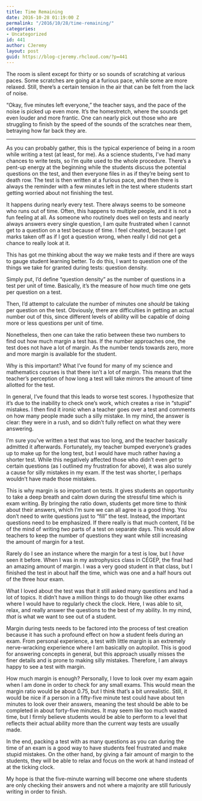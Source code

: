```yaml
---
title: Time Remaining
date: 2016-10-28 01:19:00 Z
permalink: "/2016/10/28/time-remaining/"
categories:
- Uncategorized
id: 441
author: CJeremy
layout: post
guid: https://blog-cjeremy.rhcloud.com/?p=441
---
```


The room is silent except for thirty or so sounds of scratching at various paces. Some scratches are going at a furious pace, while some are more relaxed. Still, there&#8217;s a certain tension in the air that can be felt from the lack of noise.

&#8220;Okay, five minutes left everyone,&#8221; the teacher says, and the pace of the noise is picked up even more. It&#8217;s the homestretch, where the sounds get even louder and more frantic. One can nearly pick out those who are struggling to finish by the speed of the sounds of the scratches near them, betraying how far back they are.

* * *

As you can probably gather, this is the typical experience of being in a room while writing a test (at least, for me). As a science students, I&#8217;ve had many chances to write tests, so I&#8217;m quite used to the whole procedure. There&#8217;s a pent-up energy at the beginning while the students discuss the potential questions on the test, and then everyone files in as if they&#8217;re being sent to death row. The test is then written at a furious pace, and then there is always the reminder with a few minutes left in the test where students start getting worried about not finishing the test.

It happens during nearly every test. There always seems to be someone who runs out of time. Often, this happens to multiple people, and it is not a fun feeling at all. As someone who routinely does well on tests and nearly always answers every single question, I am quite frustrated when I cannot get to a question on a test because of time. I feel cheated, because I get marks taken off as if I got a question wrong, when really I did not get a chance to really look at it.

This has got me thinking about the way we make tests and if there are ways to gauge student learning better. To do this, I want to question one of the things we take for granted during tests: question density.

Simply put, I&#8217;d define &#8220;question density&#8221; as the number of questions in a test per unit of time. Basically, it&#8217;s the measure of how much time one gets per question on a test.

Then, I&#8217;d attempt to calculate the number of minutes one _should_ be taking per question on the test. Obviously, there are difficulties in getting an actual number out of this, since different levels of ability will be capable of doing more or less questions per unit of time.

Nonetheless, then one can take the ratio between these two numbers to find out how much margin a test has. If the number approaches one, the test does not have a lot of margin. As the number tends towards zero, more and more margin is available for the student.

Why is this important? What I&#8217;ve found for many of my science and mathematics courses is that there isn&#8217;t a lot of margin. This means that the teacher&#8217;s perception of how long a test will take mirrors the amount of time allotted for the test.

In general, I&#8217;ve found that this leads to worse test scores. I hypothesize that it&#8217;s due to the inability to check one&#8217;s work, which creates a rise in &#8220;stupid&#8221; mistakes. I then find it ironic when a teacher goes over a test and comments on how many people made such a silly mistake. In my mind, the answer is clear: they were in a rush, and so didn&#8217;t fully reflect on what they were answering.

I&#8217;m sure you&#8217;ve written a test that was too long, and the teacher basically admitted it afterwards. Fortunately, my teacher bumped everyone&#8217;s grades up to make up for the long test, but I would have much rather having a shorter test. While this negatively affected those who didn&#8217;t even _get_ to certain questions (as I outlined my frustration for above), it was also surely a cause for silly mistakes in my exam. If the test was shorter, I perhaps wouldn&#8217;t have made those mistakes.

This is why margin is so important on tests. It gives students an opportunity to take a deep breath and calm down during the stressful time which is exam writing. By bringing the ratio down, students get more time to _think_ about their answers, which I&#8217;m sure we can all agree is a good thing. You don&#8217;t need to write questions just to &#8220;fill&#8221; the test. Instead, the important questions need to be emphasized. If there really is that much content, I&#8217;d be of the mind of writing _two_ parts of a test on separate days. This would allow teachers to keep the number of questions they want while still increasing the amount of margin for a test.

Rarely do I see an instance where the margin for a test is low, but I _have_ seen it before. When I was in my astrophysics class in CÉGEP, the final had an amazing amount of margin. I was a very good student in that class, but I finished the test in about half the time, which was one and a half hours out of the three hour exam.

What I loved about the test was that it still asked many questions and had a lot of topics. It didn&#8217;t have a million things to do though like other exams where I would have to regularly check the clock. Here, I was able to sit, relax, and really answer the questions to the best of my ability. In my mind, _that_ is what we want to see out of a student.

Margin during tests needs to be factored into the process of test creation because it has such a profound effect on how a student feels during an exam. From personal experience, a test with little margin is an extremely nerve-wracking experience where I am basically on autopilot. This is good for answering concepts in general, but this approach usually misses the finer details and is prone to making silly mistakes. Therefore, I am always happy to see a test with margin.

How much margin is enough? Personally, I love to look over my exam again when I am done in order to check for any small exams. This would mean the margin ratio would be about 0.75, but I think that&#8217;s a bit unrealistic. Still, it would be nice if a person in a fifty-five minute test could have about ten minutes to look over their answers, meaning the test should be able to be completed in about forty-five minutes. It may seem like too much wasted time, but I firmly believe students would be able to perform to a level that reflects their actual ability more than the current way tests are usually made.

In the end, packing a test with as many questions as you can during the time of an exam is a good way to have students feel frustrated and make stupid mistakes. On the other hand, by giving a fair amount of margin to the students, they will be able to relax and focus on the work at hand instead of at the ticking clock.

My hope is that the five-minute warning will become one where students are only checking their answers and not where a majority are still furiously writing in order to finish.